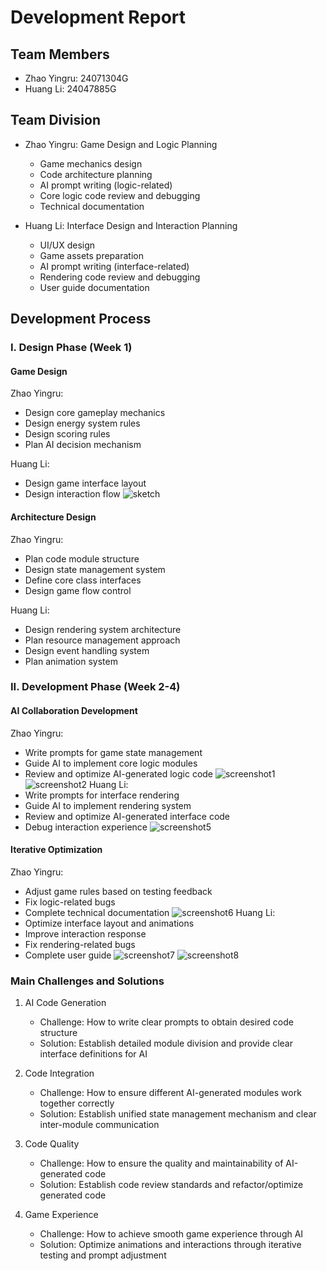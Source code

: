 # Development Report
## Team Members
- Zhao Yingru: 24071304G
- Huang Li: 24047885G

## Team Division
- Zhao Yingru: Game Design and Logic Planning
  - Game mechanics design
  - Code architecture planning
  - AI prompt writing (logic-related)
  - Core logic code review and debugging
  - Technical documentation

- Huang Li: Interface Design and Interaction Planning
  - UI/UX design
  - Game assets preparation
  - AI prompt writing (interface-related)
  - Rendering code review and debugging
  - User guide documentation

## Development Process

### I. Design Phase (Week 1)

#### Game Design
Zhao Yingru:
- Design core gameplay mechanics
- Design energy system rules
- Design scoring rules
- Plan AI decision mechanism

Huang Li:
- Design game interface layout
- Design interaction flow
![sketch](./sketch.png)

#### Architecture Design
Zhao Yingru:
- Plan code module structure
- Design state management system
- Define core class interfaces
- Design game flow control

Huang Li:
- Design rendering system architecture
- Plan resource management approach
- Design event handling system
- Plan animation system

### II. Development Phase (Week 2-4)

#### AI Collaboration Development
Zhao Yingru:
- Write prompts for game state management
- Guide AI to implement core logic modules
- Review and optimize AI-generated logic code
![screenshot1](./screenshot/1.png)
![screenshot2](./screenshot/2.png)
Huang Li:
- Write prompts for interface rendering
- Guide AI to implement rendering system
- Review and optimize AI-generated interface code
- Debug interaction experience
![screenshot5](./screenshot/5.png)
#### Iterative Optimization
Zhao Yingru:
- Adjust game rules based on testing feedback
- Fix logic-related bugs
- Complete technical documentation
![screenshot6](./screenshot/6.png)
Huang Li:
- Optimize interface layout and animations
- Improve interaction response
- Fix rendering-related bugs
- Complete user guide
![screenshot7](./screenshot/7.png)
![screenshot8](./screenshot/8.png)
### Main Challenges and Solutions
1. AI Code Generation
   - Challenge: How to write clear prompts to obtain desired code structure
   - Solution: Establish detailed module division and provide clear interface definitions for AI

2. Code Integration
   - Challenge: How to ensure different AI-generated modules work together correctly
   - Solution: Establish unified state management mechanism and clear inter-module communication

3. Code Quality
   - Challenge: How to ensure the quality and maintainability of AI-generated code
   - Solution: Establish code review standards and refactor/optimize generated code

4. Game Experience
   - Challenge: How to achieve smooth game experience through AI
   - Solution: Optimize animations and interactions through iterative testing and prompt adjustment